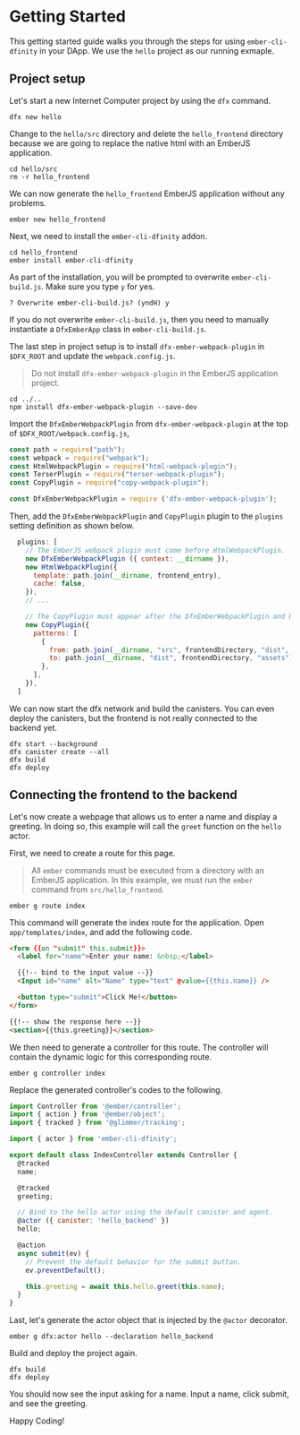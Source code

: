 Getting Started
======================================

This getting started guide walks you through the steps for using `ember-cli-dfinity`
in your DApp. We use the `hello` project as our running exmaple.

Project setup
--------------------------------------

Let's start a new Internet Computer project by using the `dfx` command.

    dfx new hello

Change to the `hello/src` directory and delete the `hello_frontend` directory because
we are going to replace the native html with an EmberJS application.

    cd hello/src
    rm -r hello_frontend

We can now generate the `hello_frontend` EmberJS application without any problems.

    ember new hello_frontend

Next, we need to install the `ember-cli-dfinity` addon.

    cd hello_frontend
    ember install ember-cli-dfinity

As part of the installation, you will be prompted to overwrite `ember-cli-build.js`. Make
sure you type `y` for yes. 

    ? Overwrite ember-cli-build.js? (yndH) y

If you do not overwrite `ember-cli-build.js`, then you need to manually instantiate 
a `DfxEmberApp` class in `ember-cli-build.js`.

The last step in project setup is to install `dfx-ember-webpack-plugin` in `$DFX_ROOT` and
update the `webpack.config.js`.

> Do not install `dfx-ember-webpack-plugin` in the EmberJS application project.

    cd ../..
    npm install dfx-ember-webpack-plugin --save-dev

Import the `DfxEmberWebpackPlugin` from `dfx-ember-webpack-plugin` at the top of `$DFX_ROOT/webpack.config.js`,

```javascript
const path = require("path");
const webpack = require("webpack");
const HtmlWebpackPlugin = require("html-webpack-plugin");
const TerserPlugin = require("terser-webpack-plugin");
const CopyPlugin = require("copy-webpack-plugin");

const DfxEmberWebpackPlugin = require ('dfx-ember-webpack-plugin');
```

Then, add the `DfxEmberWebpackPlugin` and `CopyPlugin` plugin to the `plugins` 
setting definition as shown below.

```javascript
  plugins: [
    // The EmberJS webpack plugin must come before HtmlWebpackPlugin.
    new DfxEmberWebpackPlugin ({ context: __dirname }),
    new HtmlWebpackPlugin({
      template: path.join(__dirname, frontend_entry),
      cache: false,
    }),
    // ...

    // The CopyPlugin must appear after the DfxEmberWebpackPlugin and HtmlWebpackPlugin.
    new CopyPlugin({
      patterns: [
        {
          from: path.join(__dirname, "src", frontendDirectory, "dist", "assets"),
          to: path.join(__dirname, "dist", frontendDirectory, "assets"),
        },
      ],
    }),
  ]
```

We can now start the dfx network and build the canisters. You can even deploy the canisters,
but the frontend is not really connected to the backend yet.
 
    dfx start --background
    dfx canister create --all
    dfx build
    dfx deploy


Connecting the frontend to the backend
-------------------------------------------

Let's now create a webpage that allows us to enter a name and display a greeting. In doing so, 
this example will call the `greet` function on the `hello` actor. 

First, we need to create a route for this page.

> All `ember` commands must be executed from a directory with an EmberJS application. In this
> example, we must run the `ember` command from `src/hello_frontend`. 

    ember g route index

This command will generate the index route for the application. Open `app/templates/index`, and
add the following code.

```html
<form {{on "submit" this.submit}}>
  <label for="name">Enter your name: &nbsp;</label>

  {{!-- bind to the input value --}}
  <Input id="name" alt="Name" type="text" @value={{this.name}} />

  <button type="submit">Click Me!</button>
</form>

{{!-- show the response here --}}
<section>{{this.greeting}}</section>
```

We then need to generate a controller for this route. The controller will contain the dynamic logic
for this corresponding route.

    ember g controller index

Replace the generated controller's codes to the following.

```javascript
import Controller from '@ember/controller';
import { action } from '@ember/object';
import { tracked } from '@glimmer/tracking';

import { actor } from 'ember-cli-dfinity';

export default class IndexController extends Controller {
  @tracked
  name;

  @tracked
  greeting;

  // Bind to the hello actor using the default canister and agent.
  @actor ({ canister: 'hello_backend' })
  hello;

  @action
  async submit(ev) {
    // Prevent the default behavior for the submit button.
    ev.preventDefault();

    this.greeting = await this.hello.greet(this.name);
  }
}
```

Last, let's generate the actor object that is injected by the `@actor` decorator.

    ember g dfx:actor hello --declaration hello_backend

Build and deploy the project again.

    dfx build
    dfx deploy

You should now see the input asking for a name. Input a name, click submit, and 
see the greeting.

Happy Coding!
